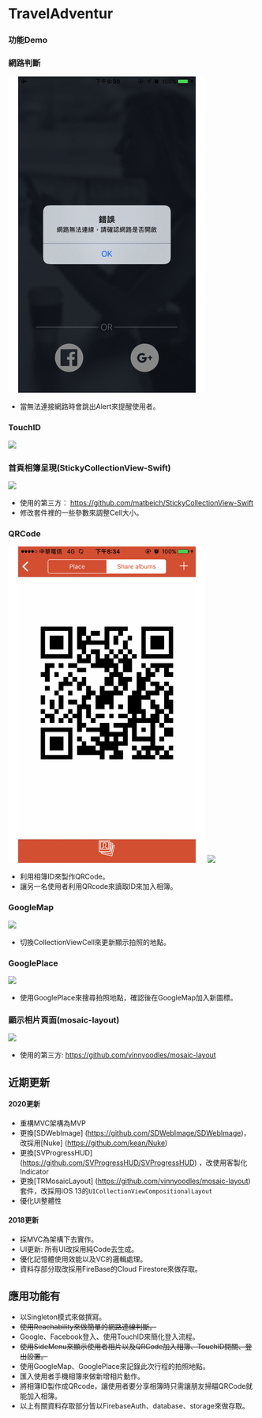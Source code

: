# TravelAdventur
			
### 功能Demo

### 網路判斷
![](https://github.com/qwer810520/TravelAdventur/blob/master/mini_Demo/NetworkJudgment1.gif)

* 當無法連接網路時會跳出Alert來提醒使用者。
 
### TouchID
![](https://github.com/qwer810520/TravelAdventur/blob/master/mini_Demo/TouchID_Demo1.gif)

### 首頁相簿呈現(StickyCollectionView-Swift)
![](https://github.com/qwer810520/TravelAdventur/blob/master/mini_Demo/HomeCollectionView_Demo1.gif)

* 使用的第三方： <https://github.com/matbeich/StickyCollectionView-Swift>
* 修改套件裡的一些參數來調整Cell大小。

### QRCode
![](https://github.com/qwer810520/TravelAdventur/blob/master/mini_Demo/QRCodeDemo1.gif)
![](https://github.com/qwer810520/TravelAdventur/blob/master/mini_Demo/QRCode_Demo1.gif)

* 利用相簿ID來製作QRCode。
* 讓另一名使用者利用QRcode來讀取ID來加入相簿。

### GoogleMap
![](https://github.com/qwer810520/TravelAdventur/blob/master/mini_Demo/GoogleMap_Demo1.gif)

* 切換CollectionViewCell來更新顯示拍照的地點。

### GooglePlace
![](https://github.com/qwer810520/TravelAdventur/blob/master/mini_Demo/GooglePlace_Demo1.gif)

* 使用GooglePlace來搜尋拍照地點，確認後在GoogleMap加入新圖標。

### 顯示相片頁面(mosaic-layout)

![](https://github.com/qwer810520/TravelAdventur/blob/master/mini_Demo/DetailCollectionIView_Demo1.gif)

* 使用的第三方: <https://github.com/vinnyoodles/mosaic-layout>

## 近期更新
#### 2020更新
* 重構MVC架構為MVP
* 更換[SDWebImage] (https://github.com/SDWebImage/SDWebImage)，改採用[Nuke] (https://github.com/kean/Nuke)
* 更換[SVProgressHUD] (https://github.com/SVProgressHUD/SVProgressHUD) ，改使用客製化Indicator
* 更換[TRMosaicLayout] (https://github.com/vinnyoodles/mosaic-layout) 套件，改採用iOS 13的`UICollectionViewCompositionalLayout`
* 優化UI整體性

#### 2018更新
* 採MVC為架構下去實作。
* UI更新: 所有UI改採用純Code去生成。
* 優化記憶體使用效能以及VC的邏輯處理。
* 資料存部分取改採用FireBase的Cloud Firestore來做存取。

## 應用功能有
* 以Singleton模式來做撰寫。
* ~~使用Reachability來做簡單的網路連線判斷。~~
* Google、Facebook登入、使用TouchID來簡化登入流程。
* ~~使用SideMenu來顯示使用者相片以及QRCode加入相簿、TouchID開關、登出設置。~~
* 使用GoogleMap、GooglePlace來記錄此次行程的拍照地點。
* 匯入使用者手機相簿來做新增相片動作。
* 將相簿ID製作成QRcode，讓使用者要分享相簿時只需讓朋友掃瞄QRCode就能加入相簿。
* 以上有關資料存取部分皆以FirebaseAuth、database、storage來做存取。

 
